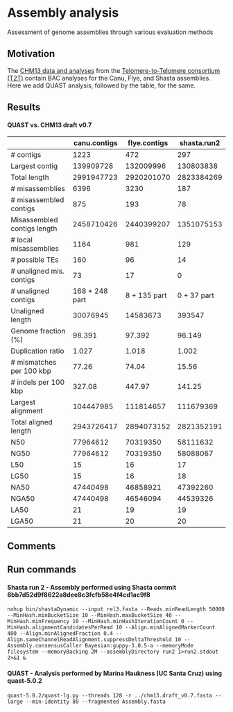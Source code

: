 # Assembly analysis
Assessment of genome assemblies through various evaluation methods

## Motivation
The [CHM13 data and analyses](https://github.com/nanopore-wgs-consortium/CHM13) from the [Telomere-to-Telomere consortium (T2T)](https://sites.google.com/ucsc.edu/t2tworkinggroup) contain BAC analyses for the Canu, Flye, and Shasta assemblies. Here we add QUAST analysis, followed by the table, for the same. 

## Results
#### QUAST vs. CHM13 draft v0.7
| | canu.contigs | flye.contigs | shasta.run2 |
| --------- | ------ | ------ | ------ |
| # contigs |  1223 |  472 |  297 |
| Largest contig |  139909728 |  132009996 |  130803838 |
| Total length |  2991947723 |  2920201070 |  2823384269 |
| # misassemblies |  6396 |  3230 |  187 |
| # misassembled contigs |  875 |  193 |  78 |
| Misassembled contigs length |  2458710426 |  2440399207 |  1351075153 |
| # local misassemblies |  1164 |  981 |  129 |
| # possible TEs |  160 |  96 |  14 |
| # unaligned mis. contigs |  73 |  17 |  0 |
| # unaligned contigs |  168 + 248 part |  8 + 135 part |  0 + 37 part |
| Unaligned length |  30076945 |  14583673 |  393547 |
| Genome fraction (%) |  98.391 |  97.392 |  96.149 |
| Duplication ratio |  1.027 |  1.018 |  1.002 |
| # mismatches per 100 kbp |  77.26 |  74.04 |  15.56 |
| # indels per 100 kbp |  327.08 |  447.97 |  141.25 |
| Largest alignment |  104447985 |  111814657 |  111679369 |
| Total aligned length |  2943726417 |  2894073152 |  2821352191 |
| N50 |  77964612 |  70319350 |  58111632 |
| NG50 |  77964612 |  70319350 |  58088067 |
| L50 |  15 |  16 |  17 |
| LG50 |  15 |  16 |  18 |
| NA50 |  47440498 |  46858921 |  47392260 |
| NGA50 |  47440498 |  46546094 |  44539326 |
| LA50 |  21 |  19 |  19 |
| LGA50 |  21 |  20 |  20 |

## Comments

## Run commands
#### Shasta run 2 - Assembly performed using Shasta commit 8bb7d52d9f8622a8dee8c3fcfb58e4f4cd1ac9f8

	nohup bin/shastaDynamic --input rel3.fasta --Reads.minReadLength 50000 --MinHash.minBucketSize 10 --MinHash.maxBucketSize 40 --MinHash.minFrequency 10 --MinHash.minHashIterationCount 0 --MinHash.alignmentCandidatesPerRead 10 --Align.minAlignedMarkerCount 400 --Align.minAlignedFraction 0.4 --Align.sameChannelReadAlignment.suppressDeltaThreshold 10 --Assembly.consensusCaller Bayesian:guppy-3.0.5-a --memoryMode filesystem --memoryBacking 2M --assemblyDirectory run2 1>run2.stdout 2>&1 &

#### QUAST - Analysis performed by Marina Haukness (UC Santa Cruz) using quast-5.0.2

	quast-5.0.2/quast-lg.py --threads 128 -r ../chm13.draft_v0.7.fasta --large --min-identity 80 --fragmented Assembly.fasta



